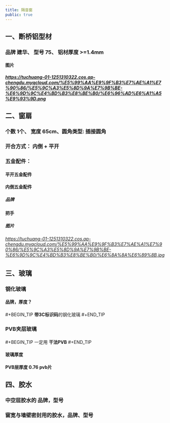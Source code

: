 ```yaml
---
title: 隔音窗
public: true
---
```


## 一、断桥铝型材
### 品牌 建华、 型号 75、 铝材厚度 >=1.4mm
#### 图片
##### https://tuchuang-01-1251310322.cos.ap-chengdu.myqcloud.com/%E5%99%AA%E9%9F%B3%E7%AE%A1%E7%90%86/%E5%9C%A3%E5%8D%9A%E7%9B%BE-%E6%9D%9C%E4%BD%B3%E8%BE%B0/%E6%96%AD%E6%A1%A5%E9%93%9D.png
## 二、窗扇
### 个数 1个、 宽度 65cm、圆角类型: 插接圆角
### 开合方式： 内倒 +  平开
### **五金配件：**
#### 平开五金配件
#### 内倒五金配件
##### **品牌**
#### 把手
##### 图片
###### https://tuchuang-01-1251310322.cos.ap-chengdu.myqcloud.com/%E5%99%AA%E9%9F%B3%E7%AE%A1%E7%90%86/%E5%9C%A3%E5%8D%9A%E7%9B%BE-%E6%9D%9C%E4%BD%B3%E8%BE%B0/%E6%8A%8A%E6%89%8B.jpg
## 三、玻璃
### 钢化玻璃
#### 品牌，厚度？
#### 
#+BEGIN_TIP
**带3C标识码**的钢化玻璃
#+END_TIP
### PVB夹层玻璃
#### 
#+BEGIN_TIP
一定用 **干法PVB**
#+END_TIP
#### 玻璃厚度
#### PVB层厚度 0.76 pvb片
## 四、胶水
### 中空层胶水的 品牌，型号
### 窗宽与墙壁密封用的胶水，品牌、型号
